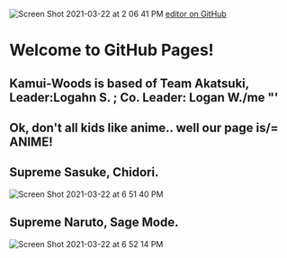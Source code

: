 ![Screen Shot 2021-03-22 at 2 06 41 PM](https://user-images.githubusercontent.com/79371323/112059416-0b99bc80-8b19-11eb-9408-0980c3b310fa.png)
[editor on GitHub](https://github.com/Kamui-Woods/-Teams/edit/gh-pages/index.md)
# Welcome to GitHub Pages!
## Kamui-Woods is based of Team Akatsuki, Leader:Logahn S. ; Co. Leader: Logan W./me "'
## Ok, don't all kids like anime.. well our page is/= ANIME!
## Supreme Sasuke, Chidori.
![Screen Shot 2021-03-22 at 6 51 40 PM](https://user-images.githubusercontent.com/79371323/112080954-1ae03080-8b40-11eb-9b5a-ece3510f75ea.png)

## Supreme Naruto, Sage Mode.
![Screen Shot 2021-03-22 at 6 52 14 PM](https://user-images.githubusercontent.com/79371323/112080982-26335c00-8b40-11eb-9fa9-f9066205317e.png)


